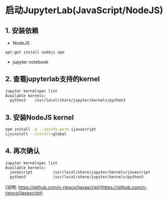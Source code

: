 # 启动JupyterLab(JavaScript/NodeJS)

## 1. 安装依赖

- NodeJS

```bash
apt-get install nodejs npm
```

- jupyter notebook

## 2. 查看jupyterlab支持的kernel

```bash
jupyter kernelspec list
Available kernels:
  python3    /usr/local/share/jupyter/kernels/python3
```

## 3. 安装NodeJS kernel

```bash
npm install -g --unsafe-perm ijavascript
ijsinstall --install=global
```

## 4. 再次确认

```bash
jupyter kernelspec list
Available kernels:
  javascript         /usr/local/share/jupyter/kernels/javascript
  python3            /usr/local/share/jupyter/kernels/python3
```

[说明: https://github.com/n-riesco/ijavascript](https://github.com/n-riesco/ijavascript)
